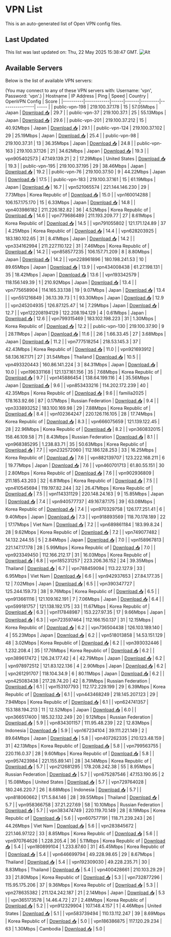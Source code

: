 # VPN List

This is an auto-generated list of Open VPN config files.

## Last Updated

This list was last updated on: Thu, 22 May 2025 15:38:47 GMT.
![Alt](https://repobeats.axiom.co/api/embed/186b98318ef1479477931607c1ad7d823f12451f.svg "Repobeats analytics image")

## Available Servers

Below is the list of available VPN servers:

(You may connect to any of these VPN servers with: Username: 'vpn', Password: 'vpn'.)
| Hostname | IP Address | Ping | Speed | Country | OpenVPN Config | Score |
|----------|------------|------|-------|---------|----------------| ----- |
| public-vpn-198 | 219.100.37.178 | 15 | 57.05Mbps | Japan | [Download 📥](./configs/server_0_JP.ovpn) | 29.7 |
| public-vpn-37 | 219.100.37.1 | 25 | 55.13Mbps | Japan | [Download 📥](./configs/server_1_JP.ovpn) | 29.6 |
| public-vpn-201 | 219.100.37.212 | 15 | 40.92Mbps | Japan | [Download 📥](./configs/server_2_JP.ovpn) | 29.1 |
| public-vpn-124 | 219.100.37.102 | 29 | 25.19Mbps | Japan | [Download 📥](./configs/server_3_JP.ovpn) | 25.4 |
| public-vpn-98 | 219.100.37.31 | 13 | 36.35Mbps | Japan | [Download 📥](./configs/server_4_JP.ovpn) | 24.8 |
| public-vpn-163 | 219.100.37.126 | 21 | 34.62Mbps | Japan | [Download 📥](./configs/server_5_JP.ovpn) | 19.3 |
| vpn905402573 | 47.149.139.21 | 2 | 17.29Mbps | United States | [Download 📥](./configs/server_6_US.ovpn) | 19.3 |
| public-vpn-195 | 219.100.37.195 | 29 | 38.46Mbps | Japan | [Download 📥](./configs/server_7_JP.ovpn) | 19.2 |
| public-vpn-76 | 219.100.37.50 | 9 | 44.22Mbps | Japan | [Download 📥](./configs/server_8_JP.ovpn) | 17.5 |
| public-vpn-183 | 219.100.37.161 | 15 | 61.19Mbps | Japan | [Download 📥](./configs/server_9_JP.ovpn) | 16.7 |
| vpn521065574 | 221.144.146.230 | 29 | 7.73Mbps | Korea Republic of | [Download 📥](./configs/server_10_KR.ovpn) | 15.0 |
| vpn160014288 | 106.157.175.170 | 15 | 6.33Mbps | Japan | [Download 📥](./configs/server_11_JP.ovpn) | 14.8 |
| vpn403986182 | 211.226.182.82 | 36 | 4.52Mbps | Korea Republic of | [Download 📥](./configs/server_12_KR.ovpn) | 14.6 |
| vpn779686489 | 211.193.209.77 | 27 | 8.61Mbps | Korea Republic of | [Download 📥](./configs/server_13_KR.ovpn) | 14.5 |
| vpn791055802 | 121.171.124.89 | 37 | 4.25Mbps | Korea Republic of | [Download 📥](./configs/server_14_KR.ovpn) | 14.4 |
| vpn628203925 | 183.180.102.65 | 31 | 8.41Mbps | Japan | [Download 📥](./configs/server_15_JP.ovpn) | 14.2 |
| vpn334162994 | 211.227.110.122 | 31 | 7.46Mbps | Korea Republic of | [Download 📥](./configs/server_16_KR.ovpn) | 14.2 |
| vpn858577235 | 106.157.71.209 | 8 | 8.80Mbps | Japan | [Download 📥](./configs/server_17_JP.ovpn) | 14.2 |
| vpn228961896 | 180.198.241.53 | 10 | 89.65Mbps | Japan | [Download 📥](./configs/server_18_JP.ovpn) | 13.9 |
| vpn434008438 | 61.27.198.131 | 35 | 18.42Mbps | Japan | [Download 📥](./configs/server_19_JP.ovpn) | 13.6 |
| vpn193342579 | 118.156.149.39 | 1 | 210.92Mbps | Japan | [Download 📥](./configs/server_20_JP.ovpn) | 13.4 |
| vpn775658904 | 114.165.33.138 | 19 | 9.07Mbps | Japan | [Download 📥](./configs/server_21_JP.ovpn) | 13.4 |
| vpn551216849 | 36.13.39.73 | 1 | 93.30Mbps | Japan | [Download 📥](./configs/server_22_JP.ovpn) | 12.9 |
| vpn245204935 | 126.87.125.47 | 14 | 7.29Mbps | Japan | [Download 📥](./configs/server_23_JP.ovpn) | 12.7 |
| vpn122208194129 | 122.208.194.129 | 4 | 0.61Mbps | Japan | [Download 📥](./configs/server_24_JP.ovpn) | 12.6 |
| vpn799315469 | 183.102.198.223 | 31 | 1.30Mbps | Korea Republic of | [Download 📥](./configs/server_25_KR.ovpn) | 12.2 |
| public-vpn-130 | 219.100.37.90 | 9 | 28.11Mbps | Japan | [Download 📥](./configs/server_26_JP.ovpn) | 11.6 |
| 2i6 | 1.66.33.45 | 27 | 3.68Mbps | Japan | [Download 📥](./configs/server_27_JP.ovpn) | 11.2 |
| vpn777518254 | 218.53.145.3 | 37 | 42.43Mbps | Korea Republic of | [Download 📥](./configs/server_28_KR.ovpn) | 11.0 |
| vpn921693912 | 58.136.167.171 | 27 | 31.54Mbps | Thailand | [Download 📥](./configs/server_29_TH.ovpn) | 10.5 |
| vpn493320443 | 160.86.141.224 | 3 | 84.31Mbps | Japan | [Download 📥](./configs/server_30_JP.ovpn) | 10.0 |
| vpn196331168 | 121.137.161.156 | 35 | 7.68Mbps | Korea Republic of | [Download 📥](./configs/server_31_KR.ovpn) | 9.7 |
| vpn145886454 | 138.64.199.116 | 4 | 35.56Mbps | Japan | [Download 📥](./configs/server_32_JP.ovpn) | 9.6 |
| vpn853433216 | 114.202.172.239 | 40 | 42.35Mbps | Korea Republic of | [Download 📥](./configs/server_33_KR.ovpn) | 9.6 |
| familia2025 | 178.163.92.66 | 87 | 0.17Mbps | Russian Federation | [Download 📥](./configs/server_34_RU.ovpn) | 9.4 |
| vpn333893252 | 183.100.169.98 | 29 | 7.88Mbps | Korea Republic of | [Download 📥](./configs/server_35_KR.ovpn) | 8.4 |
| vpn102364247 | 220.126.116.105 | 28 | 17.74Mbps | Korea Republic of | [Download 📥](./configs/server_36_KR.ovpn) | 8.3 |
| vpn666075659 | 121.139.122.45 | 28 | 22.96Mbps | Korea Republic of | [Download 📥](./configs/server_37_KR.ovpn) | 8.2 |
| vpn360832015 | 158.46.109.58 | 71 | 8.43Mbps | Russian Federation | [Download 📥](./configs/server_38_RU.ovpn) | 8.1 |
| vpn968385295 | 1.238.83.71 | 35 | 50.63Mbps | Korea Republic of | [Download 📥](./configs/server_39_KR.ovpn) | 7.7 |
| vpn232572060 | 112.186.128.253 | 33 | 16.25Mbps | Korea Republic of | [Download 📥](./configs/server_40_KR.ovpn) | 7.6 |
| vpn882139707 | 123.222.168.211 | 6 | 19.77Mbps | Japan | [Download 📥](./configs/server_41_JP.ovpn) | 7.6 |
| vpn460701713 | 61.80.55.151 | 30 | 2.80Mbps | Korea Republic of | [Download 📥](./configs/server_42_KR.ovpn) | 7.6 |
| vpn902936809 | 211.185.43.203 | 32 | 6.81Mbps | Korea Republic of | [Download 📥](./configs/server_43_KR.ovpn) | 7.5 |
| vpn410545694 | 119.197.82.244 | 32 | 26.47Mbps | Korea Republic of | [Download 📥](./configs/server_44_KR.ovpn) | 7.5 |
| vpn114331129 | 220.148.24.163 | 9 | 15.85Mbps | Japan | [Download 📥](./configs/server_45_JP.ovpn) | 7.4 |
| vpn940577737 | 49.167.87.175 | 39 | 63.08Mbps | Korea Republic of | [Download 📥](./configs/server_46_KR.ovpn) | 7.4 |
| vpn970329758 | 126.177.251.41 | 6 | 9.40Mbps | Japan | [Download 📥](./configs/server_47_JP.ovpn) | 7.3 |
| vpn918893569 | 118.70.178.189 | 22 | 17.17Mbps | Viet Nam | [Download 📥](./configs/server_48_VN.ovpn) | 7.2 |
| vpn689861184 | 183.99.8.24 | 28 | 9.62Mbps | Korea Republic of | [Download 📥](./configs/server_49_KR.ovpn) | 7.2 |
| vpn749077482 | 14.132.244.55 | 5 | 2.84Mbps | Japan | [Download 📥](./configs/server_50_JP.ovpn) | 7.0 |
| vpn158967813 | 221.147.17.178 | 28 | 5.99Mbps | Korea Republic of | [Download 📥](./configs/server_51_KR.ovpn) | 7.0 |
| vpn923349450 | 112.166.212.17 | 31 | 16.03Mbps | Korea Republic of | [Download 📥](./configs/server_52_KR.ovpn) | 6.8 |
| vpn185231257 | 223.206.36.152 | 24 | 39.35Mbps | Thailand | [Download 📥](./configs/server_53_TH.ovpn) | 6.7 |
| vpn788459094 | 113.22.127.9 | 33 | 6.95Mbps | Viet Nam | [Download 📥](./configs/server_54_VN.ovpn) | 6.6 |
| vpn942937653 | 27.84.177.35 | 12 | 7.02Mbps | Japan | [Download 📥](./configs/server_55_JP.ovpn) | 6.5 |
| vpn390347727 | 125.244.159.73 | 38 | 9.76Mbps | Korea Republic of | [Download 📥](./configs/server_56_KR.ovpn) | 6.5 |
| vpn913661116 | 121.109.162.191 | 7 | 7.06Mbps | Japan | [Download 📥](./configs/server_57_JP.ovpn) | 6.4 |
| vpn599181757 | 121.138.192.175 | 33 | 11.67Mbps | Korea Republic of | [Download 📥](./configs/server_58_KR.ovpn) | 6.3 |
| vpn117848987 | 153.227.97.35 | 17 | 9.66Mbps | Japan | [Download 📥](./configs/server_59_JP.ovpn) | 6.3 |
| vpn723597464 | 112.166.150.137 | 31 | 12.15Mbps | Korea Republic of | [Download 📥](./configs/server_60_KR.ovpn) | 6.2 |
| vpn736504438 | 126.103.189.140 | 4 | 55.23Mbps | Japan | [Download 📥](./configs/server_61_JP.ovpn) | 6.2 |
| vpn518013858 | 14.53.151.129 | 48 | 3.02Mbps | Korea Republic of | [Download 📥](./configs/server_62_KR.ovpn) | 6.2 |
| vpn393032446 | 1.232.208.4 | 35 | 17.76Mbps | Korea Republic of | [Download 📥](./configs/server_63_KR.ovpn) | 6.2 |
| vpn389617472 | 126.24.177.42 | 4 | 42.79Mbps | Japan | [Download 📥](./configs/server_64_JP.ovpn) | 6.2 |
| vpn978972512 | 121.83.122.136 | 4 | 2.90Mbps | Japan | [Download 📥](./configs/server_65_JP.ovpn) | 6.2 |
| vpn261291707 | 118.104.34.9 | 6 | 80.11Mbps | Japan | [Download 📥](./configs/server_66_JP.ovpn) | 6.2 |
| vpn425083438 | 217.28.74.20 | 42 | 8.79Mbps | Russian Federation | [Download 📥](./configs/server_67_RU.ovpn) | 6.1 |
| vpn153107793 | 112.172.229.199 | 29 | 6.39Mbps | Korea Republic of | [Download 📥](./configs/server_68_KR.ovpn) | 6.1 |
| vpn443468249 | 218.145.207.123 | 29 | 7.94Mbps | Korea Republic of | [Download 📥](./configs/server_69_KR.ovpn) | 6.1 |
| vpn624741357 | 153.188.194.213 | 11 | 12.52Mbps | Japan | [Download 📥](./configs/server_70_JP.ovpn) | 6.0 |
| vpn366517400 | 185.32.132.249 | 20 | 9.12Mbps | Russian Federation | [Download 📥](./configs/server_71_RU.ovpn) | 5.9 |
| vpn834301157 | 111.95.48.239 | 22 | 12.83Mbps | Indonesia | [Download 📥](./configs/server_72_ID.ovpn) | 5.9 |
| vpn167234104 | 39.111.221.149 | 2 | 89.64Mbps | Japan | [Download 📥](./configs/server_73_JP.ovpn) | 5.8 |
| vpn407262335 | 210.123.48.159 | 31 | 42.13Mbps | Korea Republic of | [Download 📥](./configs/server_74_KR.ovpn) | 5.8 |
| vpn799563755 | 220.116.0.37 | 28 | 9.60Mbps | Korea Republic of | [Download 📥](./configs/server_75_KR.ovpn) | 5.8 |
| vpn957423984 | 221.155.89.141 | 28 | 34.14Mbps | Korea Republic of | [Download 📥](./configs/server_76_KR.ovpn) | 5.7 |
| vpn212681295 | 178.208.242.38 | 55 | 8.95Mbps | Russian Federation | [Download 📥](./configs/server_77_RU.ovpn) | 5.7 |
| vpn675287546 | 47.153.190.95 | 2 | 15.08Mbps | United States | [Download 📥](./configs/server_78_US.ovpn) | 5.7 |
| vpn729764028 | 180.246.220.7 | 26 | 8.68Mbps | Indonesia | [Download 📥](./configs/server_79_ID.ovpn) | 5.7 |
| vpn818060662 | 171.5.84.146 | 28 | 39.55Mbps | Thailand | [Download 📥](./configs/server_80_TH.ovpn) | 5.7 |
| vpn958366758 | 37.21.227.69 | 58 | 10.10Mbps | Russian Federation | [Download 📥](./configs/server_81_RU.ovpn) | 5.7 |
| vpn383474749 | 220.119.70.149 | 28 | 8.19Mbps | Korea Republic of | [Download 📥](./configs/server_82_KR.ovpn) | 5.6 |
| vpn607577191 | 118.71.239.243 | 26 | 44.26Mbps | Viet Nam | [Download 📥](./configs/server_83_VN.ovpn) | 5.6 |
| vpn283845672 | 221.146.97.122 | 33 | 8.85Mbps | Korea Republic of | [Download 📥](./configs/server_84_KR.ovpn) | 5.6 |
| vpn970764626 | 1.228.205.4 | 36 | 5.11Mbps | Korea Republic of | [Download 📥](./configs/server_85_KR.ovpn) | 5.4 |
| vpn180899104 | 1.233.87.60 | 31 | 45.45Mbps | Korea Republic of | [Download 📥](./configs/server_86_KR.ovpn) | 5.4 |
| vpn646699794 | 49.228.98.65 | 29 | 8.67Mbps | Thailand | [Download 📥](./configs/server_87_TH.ovpn) | 5.4 |
| vpn192309030 | 49.228.235.71 | 30 | 8.83Mbps | Thailand | [Download 📥](./configs/server_88_TH.ovpn) | 5.4 |
| vpn400428661 | 210.103.29.29 | 33 | 21.80Mbps | Korea Republic of | [Download 📥](./configs/server_89_KR.ovpn) | 5.3 |
| vpn732877296 | 115.95.175.206 | 37 | 9.36Mbps | Korea Republic of | [Download 📥](./configs/server_90_KR.ovpn) | 5.3 |
| vpn278635382 | 211.124.242.187 | 21 | 2.14Mbps | Japan | [Download 📥](./configs/server_91_JP.ovpn) | 5.3 |
| vpn365173578 | 14.46.4.72 | 27 | 2.48Mbps | Korea Republic of | [Download 📥](./configs/server_92_KR.ovpn) | 5.2 |
| vpn912329904 | 107.148.4.157 | 1 | 4.46Mbps | United States | [Download 📥](./configs/server_93_US.ovpn) | 5.1 |
| vpn583739494 | 110.13.112.247 | 39 | 8.69Mbps | Korea Republic of | [Download 📥](./configs/server_94_KR.ovpn) | 5.0 |
| vpn186386875 | 117.120.29.234 | 63 | 1.30Mbps | Cambodia | [Download 📥](./configs/server_95_KH.ovpn) | 5.0 |
